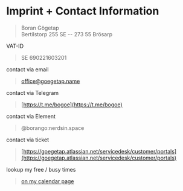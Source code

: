 # Imprint + Contact Information


> Boran Gögetap  
> Bertilstorp 255
> SE -- 273 55 Brösarp

VAT-ID 

> SE 690221603201


contact via email

> [office@goegetap.name](mailto:office@goegetap.name)

contact via Telegram

> [https://t.me/bogoe](https://t.me/bogoe)

contact via Element

> @borango:nerdsin.space

contact via ticket

> [https://goegetap.atlassian.net/servicedesk/customer/portals](https://goegetap.atlassian.net/servicedesk/customer/portals)

lookup my free / busy times

> [on my calendar page](/bogocal/)

